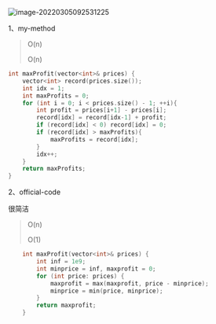 ![image-20220305092531225](C:\Users\lenovo\AppData\Roaming\Typora\typora-user-images\image-20220305092531225.png)



1、my-method

> O(n)
>
> O(n)

```cpp
int maxProfit(vector<int>& prices) {
    vector<int> record(prices.size());
    int idx = 1;
    int maxProfits = 0;
    for (int i = 0; i < prices.size() - 1; ++i){
        int profit = prices[i+1] - prices[i];
        record[idx] = record[idx-1] + profit;
        if (record[idx] < 0) record[idx] = 0;
        if (record[idx] > maxProfits){
            maxProfits = record[idx];
        }
        idx++;
    }
    return maxProfits;
}
```

2、official-code

很简洁

> O(n)
>
> O(1)

```cpp
	int maxProfit(vector<int>& prices) {
        int inf = 1e9;
        int minprice = inf, maxprofit = 0;
        for (int price: prices) {
            maxprofit = max(maxprofit, price - minprice);
            minprice = min(price, minprice);
        }
        return maxprofit;
    }
```

